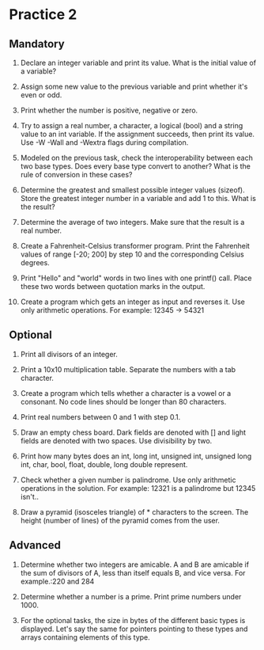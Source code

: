 # Practice 2

## Mandatory

1. Declare an integer variable and print its value. What is the initial value
   of a variable?

2. Assign some new value to the previous variable and print whether it's even
   or odd.

3. Print whether the number is positive, negative or zero.

4. Try to assign a real number, a character, a logical (bool) and a string
   value to an int variable. If the assignment succeeds, then print its value.
Use -W -Wall and -Wextra flags during compilation.

5. Modeled on the previous task, check the interoperability between each two
   base types. Does every base type convert to another? What is the rule of
conversion in these cases?

6. Determine the greatest and smallest possible integer values (sizeof). Store
   the greatest integer number in a variable and add 1 to this. What is the
result?

7. Determine the average of two integers. Make sure that the result is a real
   number.

8. Create a Fahrenheit-Celsius transformer program. Print the Fahrenheit values
   of range [-20; 200] by step 10 and the corresponding Celsius degrees.

9. Print "Hello" and "world" words in two lines with one printf() call. Place
   these two words between quotation marks in the output.

10. Create a program which gets an integer as input and reverses it. Use only
    arithmetic operations. For example: 12345 -> 54321


## Optional

1. Print all divisors of an integer.

2. Print a 10x10 multiplication table. Separate the numbers with a tab
   character.

3. Create a program which tells whether a character is a vowel or a consonant.
   No code lines should be longer than 80 characters.

4. Print real numbers between 0 and 1 with step 0.1.

5. Draw an empty chess board. Dark fields are denoted with [] and light fields
   are denoted with two spaces. Use divisibility by two.

6. Print how many bytes does an int, long int, unsigned int, unsigned long int,
   char, bool, float, double, long double represent.

7. Check whether a given number is palindrome. Use only arithmetic operations
   in the solution. For example: 12321 is a palindrome but 12345 isn't..

8. Draw a pyramid (isosceles triangle) of * characters to the screen. The
   height (number of lines) of the pyramid comes from the user.


## Advanced

1. Determine whether two integers are amicable. A and B are amicable if the sum
   of divisors of A, less than itself equals B, and vice versa. For
example.:220 and 284

2. Determine whether a number is a prime. Print prime numbers under 1000.

3. For the optional tasks, the size in bytes of the different basic types is
   displayed. Let's say the same for pointers pointing to these types and
arrays containing elements of this type.
